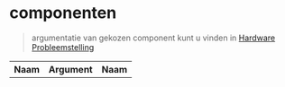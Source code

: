 # componenten

> argumentatie van gekozen component kunt u vinden in [Hardware Probleemstelling](/docs/HardwareProbleemstelling)
<table>
<tr>
<th>Naam</th>
<th>Argument</th>
<th>Naam</th>
</tr>
</table>